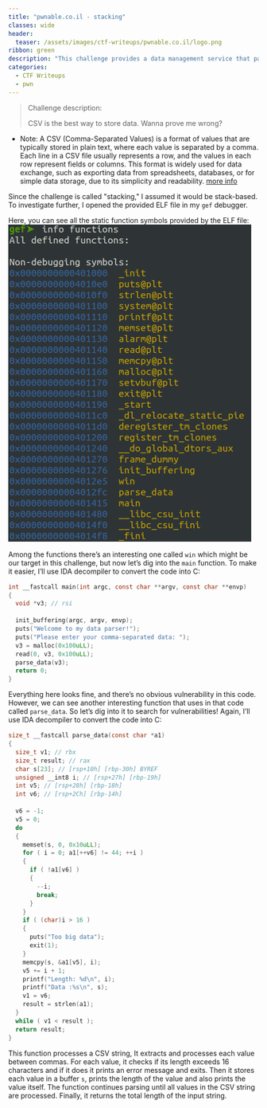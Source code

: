 ```yaml
---
title: "pwnable.co.il - stacking"
classes: wide
header:
  teaser: /assets/images/ctf-writeups/pwnable.co.il/logo.png
ribbon: green
description: "This challenge provides a data management service that parses your data using the CSV format."
categories:
  - CTF Writeups
  - pwn
---
```


> Challenge description:
>
> CSV is the best way to store data. Wanna prove me wrong?

- Note: A CSV (Comma-Separated Values) is a format of values that are typically stored in plain text, where each value is separated by a comma. Each line in a CSV file usually represents a row, and the values in each row represent fields or columns. This format is widely used for data exchange, such as exporting data from spreadsheets, databases, or for simple data storage, due to its simplicity and readability. [more info](https://en.wikipedia.org/wiki/Comma-separated_values#:~:text=Comma%2Dseparated%20values%20(CSV),typically%20represents%20one%20data%20record.)

Since the challenge is called "stacking," I assumed it would be stack-based.
To investigate further, I opened the provided ELF file in my `gef` debugger.

Here, you can see all the static function symbols provided by the ELF file:
[![static symbols](/assets/images/ctf-writeups/pwnable.co.il/stacking/symbols.png)](/assets/images/ctf-writeups/pwnable.co.il/stacking/symbols.png)


Among the functions there’s an interesting one called `win` which might be our target in this challenge,
but now let’s dig into the `main` function. 
To make it easier, I’ll use IDA decompiler to convert the code into C:

```c
int __fastcall main(int argc, const char **argv, const char **envp)
{
  void *v3; // rsi

  init_buffering(argc, argv, envp);
  puts("Welcome to my data parser!");
  puts("Please enter your comma-separated data: ");
  v3 = malloc(0x100uLL);
  read(0, v3, 0x100uLL);
  parse_data(v3);
  return 0;
}
```

Everything here looks fine, and there’s no obvious vulnerability in this code.
However, we can see another interesting function that uses in that code called `parse_data`. 
So let’s dig into it to search for vulnerabilities! 
Again, I’ll use IDA decompiler to convert the code into C:

```c
size_t __fastcall parse_data(const char *a1)
{
  size_t v1; // rbx
  size_t result; // rax
  char s[23]; // [rsp+10h] [rbp-30h] BYREF
  unsigned __int8 i; // [rsp+27h] [rbp-19h]
  int v5; // [rsp+28h] [rbp-18h]
  int v6; // [rsp+2Ch] [rbp-14h]

  v6 = -1;
  v5 = 0;
  do
  {
    memset(s, 0, 0x10uLL);
    for ( i = 0; a1[++v6] != 44; ++i )
    {
      if ( !a1[v6] )
      {
        --i;
        break;
      }
    }
    if ( (char)i > 16 )
    {
      puts("Too big data");
      exit(1);
    }
    memcpy(s, &a1[v5], i);
    v5 += i + 1;
    printf("Length: %d\n", i);
    printf("Data :%s\n", s);
    v1 = v6;
    result = strlen(a1);
  }
  while ( v1 < result );
  return result;
}
```

This function processes a CSV string, It extracts and processes each value between commas. For each value, it checks if its length exceeds 16 characters and if it does it prints an error message and exits. 
Then it stores each value in a buffer `s`, prints the length of the value and also prints the value itself. 
The function continues parsing until all values in the CSV string are processed. 
Finally, it returns the total length of the input string.
